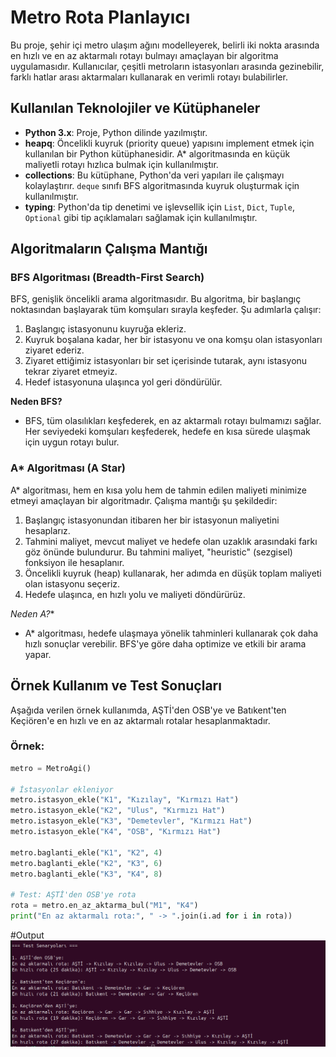 # Metro Rota Planlayıcı

Bu proje, şehir içi metro ulaşım ağını modelleyerek, belirli iki nokta arasında en hızlı ve en az aktarmalı rotayı bulmayı amaçlayan bir algoritma uygulamasıdır. Kullanıcılar, çeşitli metroların istasyonları arasında gezinebilir, farklı hatlar arası aktarmaları kullanarak en verimli rotayı bulabilirler.

## Kullanılan Teknolojiler ve Kütüphaneler

- **Python 3.x**: Proje, Python dilinde yazılmıştır.
- **heapq**: Öncelikli kuyruk (priority queue) yapısını implement etmek için kullanılan bir Python kütüphanesidir. A* algoritmasında en küçük maliyetli rotayı hızlıca bulmak için kullanılmıştır.
- **collections**: Bu kütüphane, Python'da veri yapıları ile çalışmayı kolaylaştırır. `deque` sınıfı BFS algoritmasında kuyruk oluşturmak için kullanılmıştır.
- **typing**: Python'da tip denetimi ve işlevsellik için `List`, `Dict`, `Tuple`, `Optional` gibi tip açıklamaları sağlamak için kullanılmıştır.

## Algoritmaların Çalışma Mantığı

### BFS Algoritması (Breadth-First Search)

BFS, genişlik öncelikli arama algoritmasıdır. Bu algoritma, bir başlangıç noktasından başlayarak tüm komşuları sırayla keşfeder. Şu adımlarla çalışır:
1. Başlangıç istasyonunu kuyruğa ekleriz.
2. Kuyruk boşalana kadar, her bir istasyonu ve ona komşu olan istasyonları ziyaret ederiz.
3. Ziyaret ettiğimiz istasyonları bir set içerisinde tutarak, aynı istasyonu tekrar ziyaret etmeyiz.
4. Hedef istasyonuna ulaşınca yol geri döndürülür.

**Neden BFS?**
- BFS, tüm olasılıkları keşfederek, en az aktarmalı rotayı bulmamızı sağlar. Her seviyedeki komşuları keşfederek, hedefe en kısa sürede ulaşmak için uygun rotayı bulur.

### A* Algoritması (A Star)

A* algoritması, hem en kısa yolu hem de tahmin edilen maliyeti minimize etmeyi amaçlayan bir algoritmadır. Çalışma mantığı şu şekildedir:
1. Başlangıç istasyonundan itibaren her bir istasyonun maliyetini hesaplarız.
2. Tahmini maliyet, mevcut maliyet ve hedefe olan uzaklık arasındaki farkı göz önünde bulundurur. Bu tahmini maliyet, "heuristic" (sezgisel) fonksiyon ile hesaplanır.
3. Öncelikli kuyruk (heap) kullanarak, her adımda en düşük toplam maliyeti olan istasyonu seçeriz.
4. Hedefe ulaşınca, en hızlı yolu ve maliyeti döndürürüz.

**Neden A*?**
- A* algoritması, hedefe ulaşmaya yönelik tahminleri kullanarak çok daha hızlı sonuçlar verebilir. BFS'ye göre daha optimize ve etkili bir arama yapar.

## Örnek Kullanım ve Test Sonuçları

Aşağıda verilen örnek kullanımda, AŞTİ'den OSB'ye ve Batıkent'ten Keçiören'e en hızlı ve en az aktarmalı rotalar hesaplanmaktadır.

### Örnek:
```python
metro = MetroAgi()

# İstasyonlar ekleniyor
metro.istasyon_ekle("K1", "Kızılay", "Kırmızı Hat")
metro.istasyon_ekle("K2", "Ulus", "Kırmızı Hat")
metro.istasyon_ekle("K3", "Demetevler", "Kırmızı Hat")
metro.istasyon_ekle("K4", "OSB", "Kırmızı Hat")

metro.baglanti_ekle("K1", "K2", 4)
metro.baglanti_ekle("K2", "K3", 6)
metro.baglanti_ekle("K3", "K4", 8)

# Test: AŞTİ'den OSB'ye rota
rota = metro.en_az_aktarma_bul("M1", "K4")
print("En az aktarmalı rota:", " -> ".join(i.ad for i in rota))
```

#Output
![Output](Output.png)
